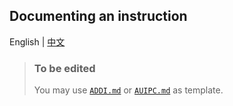 ## Documenting an instruction

English | [中文](./doc-instruction.zh.md)

> ### To be edited
> 
> You may use
> [`ADDI.md`](../arch/riscv32/I/ADDI.md)
> or [`AUIPC.md`](../arch/riscv32/I/AUIPC.md)
> as template.
